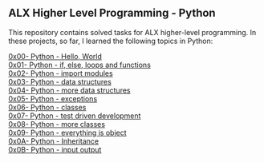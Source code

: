 ## ALX Higher Level Programming - Python

This repository contains solved tasks for ALX higher-level programming. In these projects, so far, I learned the following topics in Python:

[0x00- Python - Hello, World](https://github.com/masmarmehdi/alx-higher_level_programming/tree/master/0x00-python-hello_world)<br>
[0x01- Python - if, else, loops and functions](https://github.com/masmarmehdi/alx-higher_level_programming/tree/master/0x01-python-if_else_loops_functions)<br>
[0x02- Python - import modules](https://github.com/masmarmehdi/alx-higher_level_programming/tree/master/0x02-python-import_modules)<br>
[0x03- Python - data structures](https://github.com/masmarmehdi/alx-higher_level_programming/tree/master/0x03-python-data_structures)<br>
[0x04- Python - more data structures](https://github.com/masmarmehdi/alx-higher_level_programming/tree/master/0x04-python-more_data_structures)<br>
[0x05- Python - exceptions](https://github.com/masmarmehdi/alx-higher_level_programming/tree/master/0x05-python-exceptions)<br>
[0x06- Python - classes](https://github.com/masmarmehdi/alx-higher_level_programming/tree/master/0x06-python-classes)<br>
[0x07- Python - test driven development](https://github.com/masmarmehdi/alx-higher_level_programming/tree/master/0x07-python-test_driven_development)<br>
[0x08- Python - more classes](https://github.com/masmarmehdi/alx-higher_level_programming/tree/master/0x08-python-more_classes)<br>
[0x09- Python - everything is object](https://github.com/masmarmehdi/alx-higher_level_programming/tree/master/0x09-python-everything_is_object)<br>
[0x0A- Python - Inheritance](https://github.com/masmarmehdi/alx-higher_level_programming/tree/master/0x0A-python-inheritance)<br>
[0x0B- Python - input output](https://github.com/masmarmehdi/alx-higher_level_programming/tree/master/0x0B-python-input_output)<br>
